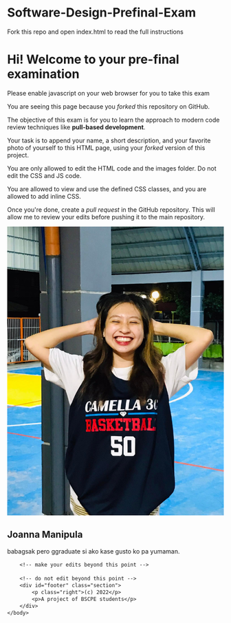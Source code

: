 # Software-Design-Prefinal-Exam

Fork this repo and open index.html to read the full instructions
<html>
    <head>
        <title>Software Design Pre-final Exam</title>
        <script text='text/javascript' src='script.js'></script>
        <link rel="stylesheet" href="style.css"/>
    </head>
    <body>
        <div class="section">
            <h1 id="h1">Hi! Welcome to your pre-final examination</h1>
            <noscript><p class="warning">Please enable javascript on your web browser for you to take this exam</p></noscript>
            <p>You are seeing this page because you <em>forked</em> this repository on GitHub.</p>
            <p>The objective of this exam is for you to learn the approach to modern code review techniques like <strong>pull-based development</strong>.</p>
            <p>Your task is to append your name, a short description, and your favorite photo of yourself to this HTML page, using your <em>forked</em> version of this project.</p>
            <p>You are only allowed to edit the HTML code and the images folder. Do not edit the CSS and JS code.</p>
            <p>You are allowed to view and use the defined CSS classes, and you are allowed to add inline CSS.</p>
            <p>Once you're done, create a <em>pull request</em> in the GitHub repository. This will allow me to review your edits before pushing it to the main repository.</p>
        </div>
        <div class="section center alternate">
            <img class="circular frame" src="images/manipula.jpg"/>
            <h2>Joanna Manipula</h2>
            <p>babagsak pero ggraduate si ako kase gusto ko pa yumaman.</p>
        </div>

        <!-- make your edits beyond this point -->

        <!-- do not edit beyond this point -->
        <div id="footer" class="section">
            <p class="right">(c) 2022</p>
            <p>A project of BSCPE students</p>
        </div>
	</body>
</html>

